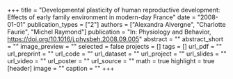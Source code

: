 +++
title = "Developmental plasticity of human reproductive development: Effects of early family environment in modern-day France"
date = "2008-01-01"
publication_types = ["2"]
authors = ["Alexandra Alvergne", "Charlotte Faurie", "Michel Raymond"]
publication = "In: Physiology and Behavior, https://doi.org/10.1016/j.physbeh.2008.09.005"
abstract = ""
abstract_short = ""
image_preview = ""
selected = false
projects = []
tags = []
url_pdf = ""
url_preprint = ""
url_code = ""
url_dataset = ""
url_project = ""
url_slides = ""
url_video = ""
url_poster = ""
url_source = ""
math = true
highlight = true
[header]
image = ""
caption = ""
+++
